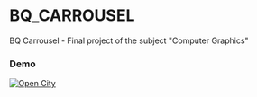# BQ_CARROUSEL
BQ Carrousel - Final project of the subject "Computer Graphics"  


### Demo

[![Open City](https://img.youtube.com/vi/B3wP1r5zHIM/2.jpg)](https://www.youtube.com/embed/B3wP1r5zHIM "Bq Carrousel")

